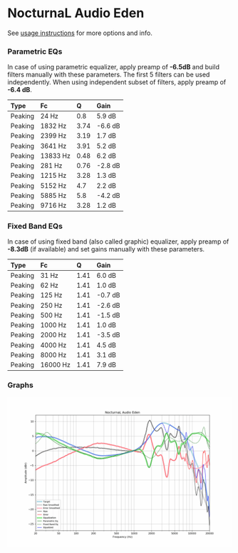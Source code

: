 # NocturnaL Audio Eden
See [usage instructions](https://github.com/jaakkopasanen/AutoEq#usage) for more options and info.

### Parametric EQs
In case of using parametric equalizer, apply preamp of **-6.5dB** and build filters manually
with these parameters. The first 5 filters can be used independently.
When using independent subset of filters, apply preamp of **-6.4 dB**.

| Type    | Fc       |    Q | Gain    |
|:--------|:---------|:-----|:--------|
| Peaking | 24 Hz    | 0.8  | 5.9 dB  |
| Peaking | 1832 Hz  | 3.74 | -6.6 dB |
| Peaking | 2399 Hz  | 3.19 | 1.7 dB  |
| Peaking | 3641 Hz  | 3.91 | 5.2 dB  |
| Peaking | 13833 Hz | 0.48 | 6.2 dB  |
| Peaking | 281 Hz   | 0.76 | -2.8 dB |
| Peaking | 1215 Hz  | 3.28 | 1.3 dB  |
| Peaking | 5152 Hz  | 4.7  | 2.2 dB  |
| Peaking | 5885 Hz  | 5.8  | -4.2 dB |
| Peaking | 9716 Hz  | 3.28 | 1.2 dB  |

### Fixed Band EQs
In case of using fixed band (also called graphic) equalizer, apply preamp of **-8.3dB**
(if available) and set gains manually with these parameters.

| Type    | Fc       |    Q | Gain    |
|:--------|:---------|:-----|:--------|
| Peaking | 31 Hz    | 1.41 | 6.0 dB  |
| Peaking | 62 Hz    | 1.41 | 1.0 dB  |
| Peaking | 125 Hz   | 1.41 | -0.7 dB |
| Peaking | 250 Hz   | 1.41 | -2.6 dB |
| Peaking | 500 Hz   | 1.41 | -1.5 dB |
| Peaking | 1000 Hz  | 1.41 | 1.0 dB  |
| Peaking | 2000 Hz  | 1.41 | -3.5 dB |
| Peaking | 4000 Hz  | 1.41 | 4.5 dB  |
| Peaking | 8000 Hz  | 1.41 | 3.1 dB  |
| Peaking | 16000 Hz | 1.41 | 7.9 dB  |

### Graphs
![](./NocturnaL%20Audio%20Eden.png)